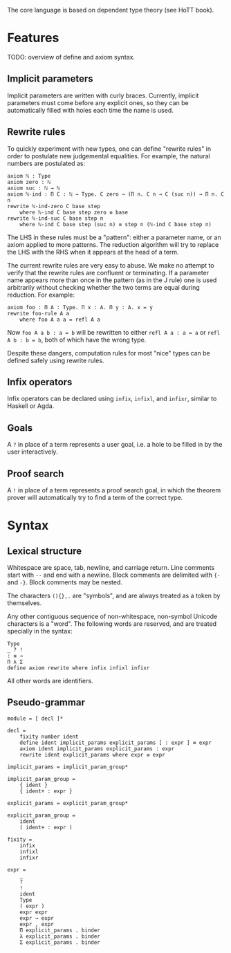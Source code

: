 The core language is based on dependent type theory (see HoTT book).

# Features

TODO: overview of define and axiom syntax.

## Implicit parameters

Implicit parameters are written with curly braces. Currently, implicit
parameters must come before any explicit ones, so they can be automatically
filled with holes each time the name is used.

## Rewrite rules

To quickly experiment with new types, one can define "rewrite rules" in order to
postulate new judgemental equalities. For example, the natural numbers are
postulated as:

```
axiom ℕ : Type
axiom zero : ℕ
axiom suc : ℕ → ℕ
axiom ℕ-ind : Π C : ℕ → Type. C zero → (Π n. C n → C (suc n)) → Π n. C n
rewrite ℕ-ind-zero C base step
    where ℕ-ind C base step zero ≡ base
rewrite ℕ-ind-suc C base step n
    where ℕ-ind C base step (suc n) ≡ step n (ℕ-ind C base step n)
```

The LHS in these rules must be a "pattern": either a parameter name, or an axiom
applied to more patterns. The reduction algorithm will try to replace the LHS
with the RHS when it appears at the head of a term.

The current rewrite rules are very easy to abuse. We make no attempt to verify
that the rewrite rules are confluent or terminating. If a parameter name appears
more than once in the pattern (as in the J rule) one is used arbitrarily without
checking whether the two terms are equal during reduction. For example:

```
axiom foo : Π A : Type. Π x : A. Π y : A. x = y
rewrite foo-rule A a
    where foo A a a = refl A a
```

Now `foo A a b : a = b` will be rewritten to either `refl A a : a = a` or
`refl A b : b = b`, both of which have the wrong type.

Despite these dangers, computation rules for most "nice" types can be defined
safely using rewrite rules.

## Infix operators

Infix operators can be declared using `infix`, `infixl`, and `infixr`, similar
to Haskell or Agda.

## Goals

A `?` in place of a term represents a user goal, i.e. a hole to be filled in by
the user interactively. 

## Proof search

A `!` in place of a term represents a proof search goal, in which the theorem
prover will automatically try to find a term of the correct type.

# Syntax

## Lexical structure

Whitespace are space, tab, newline, and carriage return. Line comments start
with `--` and end with a newline. Block comments are delimited with `{-` and
`-}`. Block comments may be nested.

The characters `(){},.` are "symbols", and are always treated as a token by
themselves.

Any other contiguous sequence of non-whitespace, non-symbol Unicode characters
is a "word". The following words are reserved, and are treated specially in the
syntax:

```
Type
_ ? !
: ≡ →
Π λ Σ
define axiom rewrite where infix infixl infixr
```

All other words are identifiers.

## Pseudo-grammar

```
module = [ decl ]*

decl =
    fixity number ident
    define ident implicit_params explicit_params [ : expr ] ≡ expr
    axiom ident implicit_params explicit_params : expr
    rewrite ident explicit_params where expr ≡ expr

implicit_params = implicit_param_group*

implicit_param_group =
    { ident }
    { ident+ : expr }

explicit_params = explicit_param_group*

explicit_param_group =
    ident
    ( ident+ : expr )

fixity =
    infix
    infixl
    infixr

expr =
    _
    ?
    !
    ident
    Type
    ( expr )
    expr expr
    expr → expr
    expr , expr
    Π explicit_params . binder
    λ explicit_params . binder
    Σ explicit_params . binder
```
